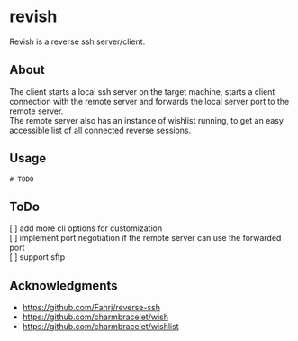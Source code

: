 # revish

Revish is a reverse ssh server/client.

## About
The client starts a local ssh server on the target machine, starts a client connection with the remote server and forwards the local server port to the remote server.  
The remote server also has an instance of wishlist running, to get an easy accessible list of all connected reverse sessions.

## Usage
```
# TODO
```

## ToDo
[ ] add more cli options for customization  
[ ] implement port negotiation if the remote server can use the forwarded port  
[ ] support sftp   

## Acknowledgments
- https://github.com/Fahrj/reverse-ssh
- https://github.com/charmbracelet/wish
- https://github.com/charmbracelet/wishlist